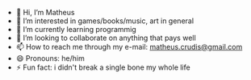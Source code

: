- 👋 Hi, I’m Matheus
- 👀 I’m interested in games/books/music, art in general
- 🌱 I’m currently learning programmig
- 💞️ I’m looking to collaborate on anything that pays well
- 📫 How to reach me through my e-mail: matheus.crudis@gmail.com
- 😄 Pronouns: he/him
- ⚡ Fun fact: i didn't break a single bone my whole life

<!---
Defaruto/Defaruto is a ✨ special ✨ repository because its `README.md` (this file) appears on your GitHub profile.
You can click the Preview link to take a look at your changes.
--->
